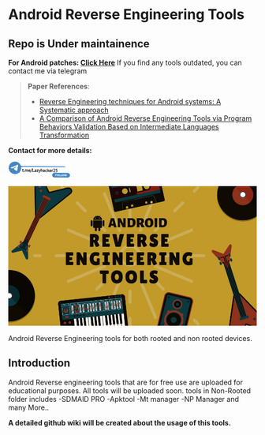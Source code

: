 # Android Reverse Engineering Tools
## Repo is Under maintainence

**For Android patches: [Click Here](https://github.com/Hrushikraj/Android_patches/tree/main)**
If you find any tools outdated, you can contact me via telegram
> **Paper References**:
> - [Reverse Engineering techniques for Android systems: A Systematic approach](https://ieeexplore.ieee.org/abstract/document/10183629)
> - [A Comparison of Android Reverse Engineering Tools via Program Behaviors Validation Based on Intermediate Languages Transformation
](https://ieeexplore.ieee.org/abstract/document/8300316) <br />

**Contact for more details:**

 [<img src="./LOCAL/telegram2.png"  width=25% height=25%>](https://t.me/lazyhacker25) 
<p align="center">
  <img src="./LOCAL/ANDROID.jpg" alt="Android Reverse Engineering Tools" >
</p>

   Android Reverse Engineering tools for both rooted and non rooted devices.

## Introduction
Android Reverse engineering tools that are for free use are uploaded for educational purposes.
All tools will be uploaded soon.
tools in Non-Rooted folder includes 
-SDMAID PRO
-Apktool
-Mt manager
-NP Manager
and many More..

**A detailed github wiki will be created about the usage of this tools.**
